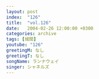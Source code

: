 ```yaml
---
layout: post
index:  "126"
title:  "vol.126"
date:   2004-02-26 12:00:00 +0300
categories: archive
tags: [城間]
youtube: "126"
greetingM: なし
greetingT: なし
songName: ランナウェイ
singer: シャネルズ
---
```

